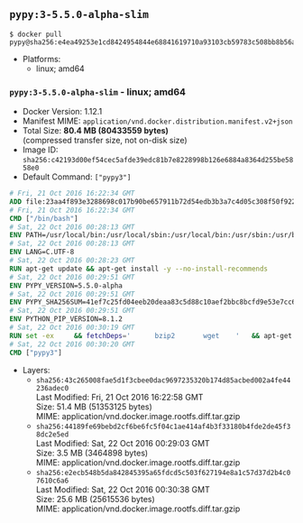 ## `pypy:3-5.5.0-alpha-slim`

```console
$ docker pull pypy@sha256:e4ea49253e1cd8424954844e68841619710a93103cb59783c508bb8b56a54378
```

-	Platforms:
	-	linux; amd64

### `pypy:3-5.5.0-alpha-slim` - linux; amd64

-	Docker Version: 1.12.1
-	Manifest MIME: `application/vnd.docker.distribution.manifest.v2+json`
-	Total Size: **80.4 MB (80433559 bytes)**  
	(compressed transfer size, not on-disk size)
-	Image ID: `sha256:c42193d00ef54cec5afde39edc81b7e8228998b126e6884a8364d255be5858e0`
-	Default Command: `["pypy3"]`

```dockerfile
# Fri, 21 Oct 2016 16:22:34 GMT
ADD file:23aa4f893e3288698c017b90be657911b72d54edb3b3a7c4d05c308f50f9228f in / 
# Fri, 21 Oct 2016 16:22:34 GMT
CMD ["/bin/bash"]
# Sat, 22 Oct 2016 00:28:13 GMT
ENV PATH=/usr/local/bin:/usr/local/sbin:/usr/local/bin:/usr/sbin:/usr/bin:/sbin:/bin
# Sat, 22 Oct 2016 00:28:13 GMT
ENV LANG=C.UTF-8
# Sat, 22 Oct 2016 00:28:23 GMT
RUN apt-get update && apt-get install -y --no-install-recommends 		ca-certificates 		libexpat1 		libffi6 		libsqlite3-0 	&& rm -rf /var/lib/apt/lists/*
# Sat, 22 Oct 2016 00:29:51 GMT
ENV PYPY_VERSION=5.5.0-alpha
# Sat, 22 Oct 2016 00:29:51 GMT
ENV PYPY_SHA256SUM=41ef7c25fd04eeb20deaa83c5d88c10aef2bbc8bcfd9e53e7cc61136220861cc
# Sat, 22 Oct 2016 00:29:51 GMT
ENV PYTHON_PIP_VERSION=8.1.2
# Sat, 22 Oct 2016 00:30:19 GMT
RUN set -ex 	&& fetchDeps=' 		bzip2 		wget 	' 	&& apt-get update && apt-get install -y $fetchDeps --no-install-recommends && rm -rf /var/lib/apt/lists/* 		&& wget -O pypy.tar.bz2 "https://bitbucket.org/pypy/pypy/downloads/pypy3.3-v${PYPY_VERSION}-linux64.tar.bz2" 	&& echo "$PYPY_SHA256SUM  pypy.tar.bz2" | sha256sum -c 	&& tar -xjC /usr/local --strip-components=1 -f pypy.tar.bz2 	&& rm pypy.tar.bz2 		&& if [ ! -e /usr/local/bin/pip3 ]; then : 		&& wget -O /tmp/get-pip.py 'https://bootstrap.pypa.io/get-pip.py' 		&& pypy3 /tmp/get-pip.py "pip==$PYTHON_PIP_VERSION" 		&& rm /tmp/get-pip.py 	; fi 	&& pip3 install --no-cache-dir --upgrade --force-reinstall "pip==$PYTHON_PIP_VERSION" 	&& [ "$(pip list |tac|tac| awk -F '[ ()]+' '$1 == "pip" { print $2; exit }')" = "$PYTHON_PIP_VERSION" ] 		&& apt-get purge -y --auto-remove $fetchDeps 	&& rm -rf ~/.cache
# Sat, 22 Oct 2016 00:30:20 GMT
CMD ["pypy3"]
```

-	Layers:
	-	`sha256:43c265008fae5d1f3cbee0dac9697235320b174d85acbed002a4fe44236adec0`  
		Last Modified: Fri, 21 Oct 2016 16:22:58 GMT  
		Size: 51.4 MB (51353125 bytes)  
		MIME: application/vnd.docker.image.rootfs.diff.tar.gzip
	-	`sha256:44189fe69bebd2cf6be6fc5f04c1ae414af4b3f33180b4fde2de45f38dc2e5ed`  
		Last Modified: Sat, 22 Oct 2016 00:29:03 GMT  
		Size: 3.5 MB (3464898 bytes)  
		MIME: application/vnd.docker.image.rootfs.diff.tar.gzip
	-	`sha256:e2ecb548b5da842845395a65fdcd5c503f627194e8a1c57d37d2b4c07610c6a6`  
		Last Modified: Sat, 22 Oct 2016 00:30:38 GMT  
		Size: 25.6 MB (25615536 bytes)  
		MIME: application/vnd.docker.image.rootfs.diff.tar.gzip
